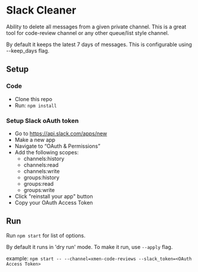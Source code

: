# Slack Cleaner
Ability to delete all messages from a given private channel. This is a great tool for code-review channel or any other queue/list style channel.

By default it keeps the latest 7 days of messages. This is configurable using --keep_days flag.

## Setup
### Code
- Clone this repo
- Run: `npm install`

### Setup Slack oAuth token
- Go to https://api.slack.com/apps/new
- Make a new app
- Navigate to “OAuth & Permissions”
- Add the following scopes:
  - channels:history
  - channels:read
  - channels:write
  - groups:history
  - groups:read
  - groups:write
- Click "reinstall your app" button
- Copy your OAuth Access Token

## Run
Run `npm start` for list of options. 

By default it runs in 'dry run' mode. To make it run, use `--apply` flag.

example:
`npm start -- --channel=xmen-code-reviews --slack_token=<OAuth Access Token>`
